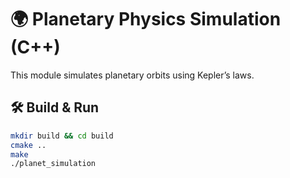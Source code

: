# 🌍 Planetary Physics Simulation (C++)
This module simulates planetary orbits using Kepler’s laws.
## 🛠 Build & Run
```sh
mkdir build && cd build
cmake ..
make
./planet_simulation
